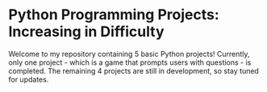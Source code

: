# Python Programming Projects: Increasing in Difficulty

Welcome to my repository containing 5 basic Python projects! Currently, only one project - which is a game that prompts users with questions - is completed. The remaining 4 projects are still in development, so stay tuned for updates.
